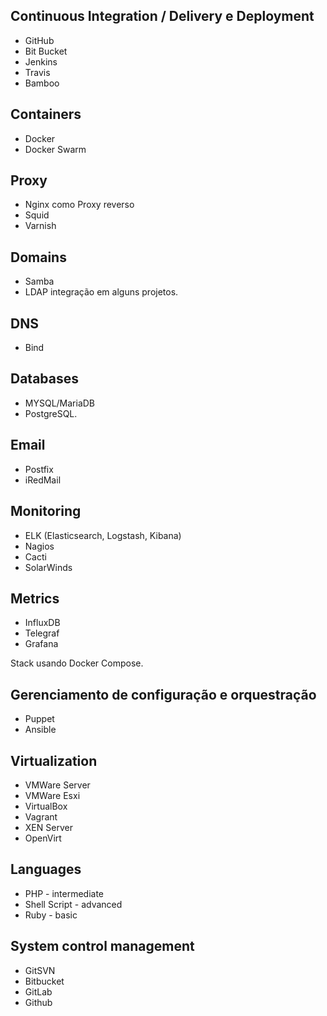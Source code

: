 ## Continuous Integration / Delivery e Deployment
* GitHub
* Bit Bucket
* Jenkins
* Travis
* Bamboo

## Containers
* Docker
* Docker Swarm

## Proxy
* Nginx como Proxy reverso
* Squid
* Varnish

## Domains
* Samba
* LDAP integração em alguns projetos.

## DNS
* Bind

## Databases
* MYSQL/MariaDB
* PostgreSQL.

## Email
* Postfix
* iRedMail

## Monitoring
* ELK (Elasticsearch, Logstash, Kibana)
* Nagios
* Cacti
* SolarWinds

## Metrics
* InfluxDB
* Telegraf
* Grafana

Stack usando Docker Compose.

## Gerenciamento de configuração e orquestração
* Puppet
* Ansible

## Virtualization
* VMWare Server
* VMWare Esxi
* VirtualBox
* Vagrant
* XEN Server
* OpenVirt

## Languages
* PHP - intermediate
* Shell Script - advanced
* Ruby - basic

## System control management
* GitSVN
* Bitbucket
* GitLab
* Github
